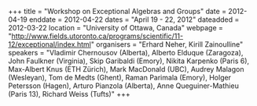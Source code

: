 +++
title = "Workshop on Exceptional Algebras and Groups"
date = 2012-04-19
enddate = 2012-04-22
dates = "April 19 - 22, 2012"
dateadded = 2012-03-22
location = "University of Ottawa, Canada"
webpage = "http://www.fields.utoronto.ca/programs/scientific/11-12/exceptional/index.html"
organisers = "Erhard Neher, Kirill Zainoulline"
speakers = "Vladimir Chernousov (Alberta), Alberto Elduque (Zaragoza), John Faulkner (Virginia), Skip Garibaldi (Emory), Nikita Karpenko (Paris 6), Max-Albert Knus (ETH Zürich), Mark MacDonald (UBC), Audrey Malagon (Wesleyan), Tom de Medts (Ghent), Raman Parimala (Emory), Holger Petersson (Hagen), Arturo Pianzola (Alberta), Anne Queguiner-Mathieu (Paris 13), Richard Weiss (Tufts)"
+++
